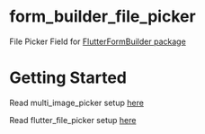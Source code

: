 # form_builder_file_picker

File Picker Field for [FlutterFormBuilder package](https://pub.dev/packages/flutter_form_builder)

# Getting Started

Read multi_image_picker setup [here](https://sh1d0w.github.io/multi_image_picker/#/initialsetup)

Read flutter_file_picker setup [here](https://github.com/miguelpruivo/flutter_file_picker/wiki/Setup#android)